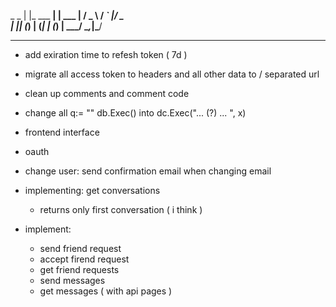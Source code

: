  _            _
| |_ ___   __| | ___
| __/ _ \ / _` |/ _ \
| || (_) | (_| | (_) |
 \__\___/ \__,_|\___/

---

 - add exiration time to refesh token ( 7d )
 - migrate all access token to headers and all other data to / separated url
 - clean up comments and comment code
 - change all q:= "" db.Exec() into dc.Exec("... (?) ... ", x)
 - frontend interface
 - oauth
 - change user: send confirmation email when changing email

 - implementing: get conversations
	 - returns only first conversation ( i think )

 - implement:
	 - send friend request
	 - accept firend request
	 - get friend requests
	 - send messages
	 - get messages ( with api pages )
